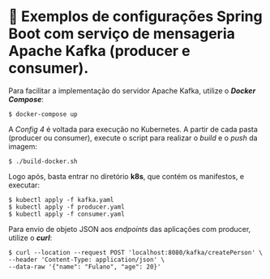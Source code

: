 # 📨 Exemplos de configurações Spring Boot com serviço de mensageria Apache Kafka (producer e consumer).

Para facilitar a implementação do servidor Apache Kafka, utilize o _**Docker Compose**_:

```shell
$ docker-compose up
```

A *Config 4* é voltada para execução no Kubernetes. A partir de cada pasta (producer ou consumer), execute o script para realizar o *build* e o *push* da imagem:

```shell
$ ./build-docker.sh
```

Logo após, basta entrar no diretório **k8s**, que contém os manifestos, e executar:

```shell
$ kubectl apply -f kafka.yaml
$ kubectl apply -f producer.yaml
$ kubectl apply -f consumer.yaml
```

Para envio de objeto JSON aos *endpoints* das aplicações com producer, utilize o _**curl**_:

```shell
$ curl --location --request POST 'localhost:8080/kafka/createPerson' \
--header 'Content-Type: application/json' \
--data-raw '{"name": "Fulano", "age": 20}'
```


